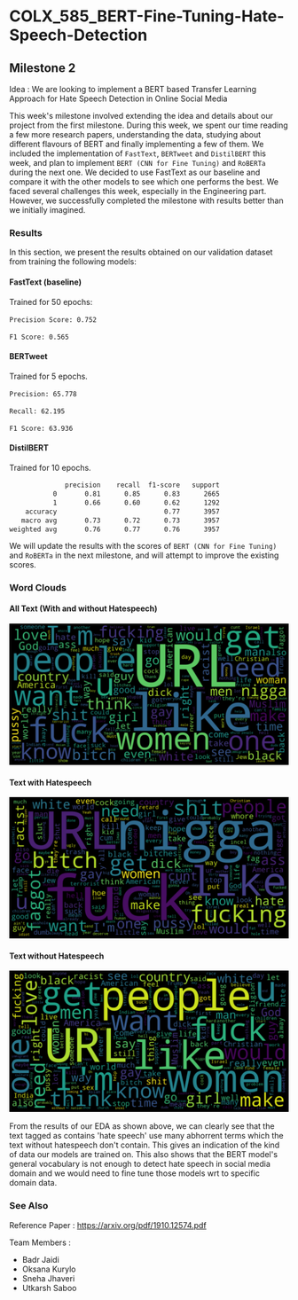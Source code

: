 # COLX_585_BERT-Fine-Tuning-Hate-Speech-Detection

## Milestone 2

Idea : We are looking to implement a BERT based Transfer Learning Approach for Hate Speech Detection in Online Social Media

This week's milestone involved extending the idea and details about our project from the first milestone. During this week, we spent our time reading a few more research papers, understanding the data, studying about different flavours of BERT and finally implementing a few of them. We included the implementation of `FastText`, `BERTweet` and `DistilBERT` this week, and plan to implement `BERT (CNN for Fine Tuning)` and `RoBERTa` during the next one. We decided to use FastText as our baseline and compare it with the other models to see which one performs the best. We faced several challenges this week, especially in the Engineering part. However, we successfully completed the milestone with results better than we initially imagined.

### Results

In this section, we present the results obtained on our validation dataset from training the following models: 

#### FastText (baseline)

Trained for 50 epochs:

`Precision Score: 0.752`

`F1 Score: 0.565`

#### BERTweet 

Trained for 5 epochs.

`Precision: 65.778`

`Recall: 62.195`

`F1 Score: 63.936`

#### DistilBERT

Trained for 10 epochs.

```
              precision    recall  f1-score   support
           0       0.81      0.85      0.83      2665
           1       0.66      0.60      0.62      1292
    accuracy                           0.77      3957
   macro avg       0.73      0.72      0.73      3957
weighted avg       0.76      0.77      0.76      3957
```

We will update the results with the scores of `BERT (CNN for Fine Tuning)` and `RoBERTa` in the next milestone, and will attempt to improve the existing scores.

### Word Clouds 

#### All Text (With and without Hatespeech)

![hate_speech_all](hate_all.png)

#### Text with Hatespeech

![hate_speech_yes](hate_yes.png)

#### Text without Hatespeech

![hate_speech_no](hate_no.png)


From the results of our EDA as shown above, we can clearly see that the text tagged as contains 'hate speech' use many abhorrent terms which the text without hatespeech don't contain. This gives an indication of the kind of data our models are trained on. This also shows that the BERT model's general vocabulary is not enough to detect hate speech in social media domain and we would need to fine tune those models wrt to specific domain data.


### See Also

Reference Paper : https://arxiv.org/pdf/1910.12574.pdf

Team Members :

- Badr Jaidi
- Oksana Kurylo
- Sneha Jhaveri
- Utkarsh Saboo
